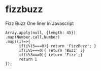 # fizzbuzz
Fizz Buzz One liner in Javascript 

    Array.apply(null, {length: 45})
    .map(Number.call,Number)
    .map((i)=>{ 
          if(i%15===0){ return 'FizzBuzz'; } 
          if(i%5===0){ return 'Buzz' ;} 
          if(i%3===0){ return 'Fizz';}   
          return i  
    });
